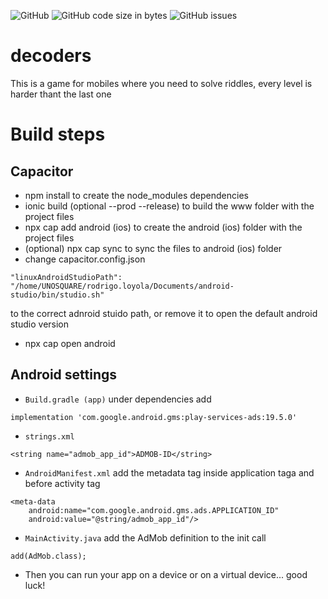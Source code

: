 ![GitHub](https://img.shields.io/github/license/BucketDev/decoders?style=flat-square)
![GitHub code size in bytes](https://img.shields.io/github/languages/code-size/BucketDev/decoders?style=flat-square)
![GitHub issues](https://img.shields.io/github/issues/BucketDev/decoders?style=flat-square)


# decoders
This is a game for mobiles where you need to solve riddles, every level is harder thant the last one
# Build steps
## Capacitor
* npm install to create the node_modules dependencies
* ionic build (optional --prod --release) to build the www folder with the project files
* npx cap add android (ios) to create the android (ios) folder with the project files
* (optional) npx cap sync to sync the files to android (ios) folder
* change capacitor.config.json
```
"linuxAndroidStudioPath": "/home/UNOSQUARE/rodrigo.loyola/Documents/android-studio/bin/studio.sh"
```
to the correct adnroid stuido path, or remove it to open the default android studio version
* npx cap open android
## Android settings
* `Build.gradle (app)` under dependencies add
```
implementation 'com.google.android.gms:play-services-ads:19.5.0'
```
* `strings.xml`
```
<string name="admob_app_id">ADMOB-ID</string>
```
* `AndroidManifest.xml` add the metadata tag inside application taga and before activity tag
```
<meta-data
    android:name="com.google.android.gms.ads.APPLICATION_ID"
    android:value="@string/admob_app_id"/>
```
* `MainActivity.java` add the AdMob definition to the init call
```
add(AdMob.class);
```
* Then you can run your app on a device or on a virtual device... good luck!

